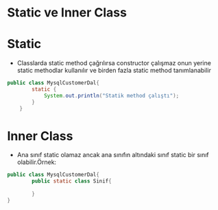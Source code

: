 # Static ve Inner Class

# Static

- Classlarda static method çağrılırsa constructor çalışmaz onun yerine static methodlar kullanılır ve birden fazla static method tanımlanabilir

```java
public class MysqlCustomerDal{
        static {
            System.out.println("Statik method çalıştı");
        }
    }
```

# Inner Class

- Ana sınıf static olamaz ancak ana sınıfın altındaki sınıf static bir sınıf olabilir.Örnek:

```java
public class MysqlCustomerDal{
        public static class Sinif{
            
        }
}
```